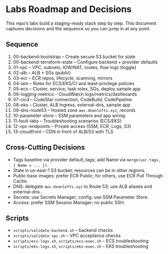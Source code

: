 # Labs Roadmap and Decisions

This repo’s labs build a staging-ready stack step by step. This document captures decisions and the sequence so you can jump in at any point.

## Sequence

1. 00-backend-bootstrap – Create secure S3 bucket for state
2. 00-backend-terraform-state – Configure backend + provider defaults
3. 01-vpc – VPC, subnets, IGW/NAT, routes, flow logs (toggle)
4. 02-alb – ALB + SGs (public)
5. 03-ecr – ECR repos, lifecycle, scanning, mirrors
6. 04-iam – Roles for ECS/EKS/CI and least-privilege policies
7. 05-ecs – Cluster, service, task roles, SGs, deploy sample app
8. 06-logging-metrics – CloudWatch logs/metrics/dashboards
9. 07-cicd – CodeStar connection, CodeBuild, CodePipeline
10. 08-eks – Cluster, ALB Ingress, external-dns, sample app
11. 09-dns-route53 – Hosted zone `aws.deanlofts.xyz`, records
12. 10-parameter-store – SSM parameters and app wiring
13. 11-fault-labs – Troubleshooting scenarios (ECS/EKS)
14. 12-vpc-endpoints – Private access (SSM, ECR, Logs, S3)
15. 13-cloudfront – CDN in front of ALB/S3 with TLS

## Cross-Cutting Decisions

- Tags baseline via provider default_tags; add Name via `merge(var.tags, { Name = ... })`.
- State in us-east-1 S3 bucket; resources can be in other regions.
- Public base images: prefer ECR Public; for others, use ECR Pull Through Cache.
- DNS: delegate `aws.deanlofts.xyz` to Route 53; use ALB aliases and external-dns.
- Secrets: use Secrets Manager; config: use SSM Parameter Store.
- Access: prefer SSM Session Manager; no public SSH.

## Scripts

- `scripts/validate-backend.sh` – backend checks
- `scripts/validate-vpc.sh` – VPC acceptance checks
- `scripts/ecs-logs.sh`, `scripts/ecs-exec.sh` – ECS troubleshooting
- `scripts/eks-logs.sh`, `scripts/eks-exec.sh` – EKS troubleshooting
